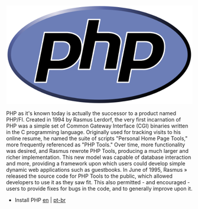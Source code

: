 ![PHP!](PHP-logo.svg)

PHP as it's known today is actually the successor to a product named PHP/FI. Created in 1994 by Rasmus Lerdorf, the very first incarnation of PHP was a simple set of Common Gateway Interface (CGI) binaries written in the C programming language. Originally used for tracking visits to his online resume, he named the suite of scripts "Personal Home Page Tools," more frequently referenced as "PHP Tools." Over time, more functionality was desired, and Rasmus rewrote PHP Tools, producing a much larger and richer implementation. This new model was capable of database interaction and more, providing a framework upon which users could develop simple dynamic web applications such as guestbooks. In June of 1995, Rasmus » released the source code for PHP Tools to the public, which allowed developers to use it as they saw fit. This also permitted - and encouraged - users to provide fixes for bugs in the code, and to generally improve upon it.

- Install PHP [en](contents/en/install.md) | [pt-br](contents/pt_br/install.md)
